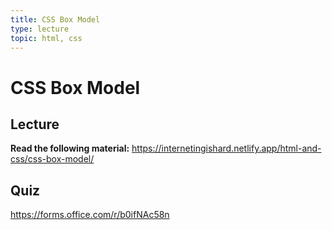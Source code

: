 ```yaml
---
title: CSS Box Model
type: lecture
topic: html, css
---
```


# CSS Box Model

## Lecture

**Read the following material:** https://internetingishard.netlify.app/html-and-css/css-box-model/

## Quiz

https://forms.office.com/r/b0ifNAc58n

